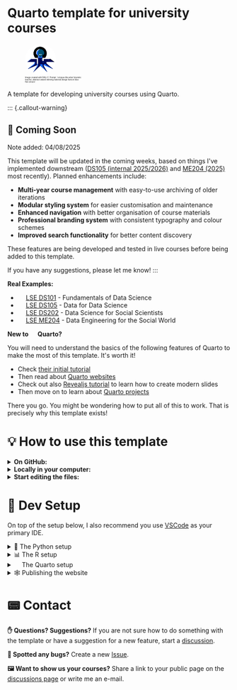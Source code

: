 # Quarto template for university courses

<figure>
    <img src="./figures/icons/course_favicon.png" alt="Image Created with DALL·E. Prompt: 'octopus-like alien futuristic teacher, abstract award-winning material design favicon blue flat colours'"  role="presentation" style="object-fit: cover;width:5em;height:5em;border-radius: 50%;">
    <figcaption>
        <span style="display:inline-block;font-size:0.3em;width:30%;">
        Image created with DALL·E. Prompt: 'octopus-like alien futuristic teacher, abstract award-winning material design favicon blue flat colours'
        </span>
    </figcaption>

</figure>

A template for developing university courses using Quarto.

::: {.callout-warning}
## 🚧 Coming Soon

Note added: 04/08/2025

This template will be updated in the coming weeks, based on things I've implemented downstream ([DS105 (internal 2025/2026)](https://lse-dsi.github.io/DS105/) and [ME204 (2025)](https://lse-dsi.github.io/ME204/) most recently). Planned enhancements include:

- **Multi-year course management** with easy-to-use archiving of older iterations
- **Modular styling system** for easier customisation and maintenance
- **Enhanced navigation** with better organisation of course materials
- **Professional branding system** with consistent typography and colour schemes
- **Improved search functionality** for better content discovery

These features are being developed and tested in live courses before being added to this template. 

If you have any suggestions, please let me know!
:::

**Real Examples:**

- <img src="https://lse-dsi.github.io/DS101/figures/DS101_favicon.png" style="object-fit: cover;width:1em;height:1em;border-radius: 50%;" /> [LSE DS101](https://lse-dsi.github.io/DS101/) - Fundamentals of Data Science
- <img src="https://lse-dsi.github.io/DS105/figures/icons/DS105L_favicon.png" style="object-fit: cover;width:1em;height:1em;border-radius: 50%;" /> [LSE DS105](https://lse-dsi.github.io/DS105/) - Data for Data Science
- <img src="https://lse-dsi.github.io/DS202/figures/icons/favicon_DS202_200px.png" style="object-fit: cover;width:1em;height:1em;border-radius: 50%;" /> [LSE DS202](https://lse-dsi.github.io/DS202/) - Data Science for Social Scientists
- <img src="https://lse-dsi.github.io/ME204/figures/icons/favicon_ME204_200px.png" style="object-fit: cover;width:1em;height:1em;border-radius: 50%;" /> [LSE ME204](https://lse-dsi.github.io/ME204/) - Data Engineering for the Social World

**New to <img src="https://quarto.org/favicon.png" style="object-fit: cover;width:1em;height:1em;" /> Quarto?**

You will need to understand the basics of the following features of Quarto to make the most of this template. It's worth it!

- Check [their initial tutorial](https://quarto.org/docs/get-started/)
- Then read about [Quarto websites](https://quarto.org/docs/websites/)
- Check out also [Revealjs tutorial](https://quarto.org/docs/presentations/revealjs/) to learn how to create modern slides
- Then move on to learn about [Quarto projects](https://quarto.org/docs/projects/quarto-projects.html)

There you go. You might be wondering how to put all of this to work. That is precisely why this template exists!

# 💡 How to use this template

<details><summary><strong>On GitHub:</strong></summary>

1. Click on the green button **Use this template** then **Create a new repository**.

2. Wait for GitHub to copy the files and run the initial setup (you will see this on the **Actions** tab).
</details>

<details><summary><strong>Locally in your computer:</strong></summary>

3. Clone your newly created repository to your computer.

4. Follow the instructions written below in the 🧰 [Dev Setup](#dev-setup) section.

5. Skip the R or Python setup if you do not plan on working in one of these languages.

</details>

<details><summary><strong>Start editing the files:</strong></summary>

Here is a guide of the initial files you might want to modify to remove the sections that refer to the template, leaving only what is relevant to developing/updating the material of your course.

6. Start by editing the `README.md` file carefully. 
    - Change the title
    - Remove some of the sections
    - Edit the Dev Setup instructions to cater to your needs.
7. Add your **course code** and **course name** to the web pages

    - If you are using VSCode, you can Ctrl + Shift + F (or ⌘ + Shift + F if you are on Mac) and replace all occurrences of `MY_COURSE_CODE` and `MY_COURSE_NAME` to the code and name of your course, respectively.
    - Or, you can manually edit those in the following files:
        - `_quarto.yml`
        - `2023/index.qmd`
        - `helpers/remove-nav.html`

8. Then move on to `_quarto.yml`. Scan through this file to spot what you want to change. What pages do you want to keep or remove from your website?

9. Next, modify the content of `index.qmd` and start working properly on your content pages under `2023/*`

10. Visualise your changes by running the Quarto website locally:

    ```bash
    quarto preview . --render all --no-browser
    ```
</details>

# 🧰 Dev Setup

On top of the setup below, I also recommend you use [VSCode](https://code.visualstudio.com/Download) as your primary IDE.

<details><summary>🐍 The Python setup</summary>

## 🐍 The Python setup

1. Install [Python 3.8](python.org) or higher on your computer.
2. Install [anaconda](https://www.anaconda.com/products/individual) or [miniconda](https://docs.conda.io/en/latest/miniconda.html) on your computer.
3. Create a new `conda` environment:

    ```bash
    conda create -y -n=venv-my-course python=3.10.8
    ```

    Never worked with conda environments before? Take some time to read [their documentation](https://docs.conda.io/projects/conda/en/latest/user-guide/tasks/manage-environments.html). 

    💡 **Pro-tip**: replace `my-course` with your course code. Say, for example, `venv-ds105`.

4. Activate the environment and make sure you have `pip` installed inside that environment:

    ```bash
    # the exact `activate` command will vary depending on your OS
    conda activate venv-my-course 
    ```

💡 Remember to activate this particular `conda` environment whenever you reopen VSCode/the terminal.

10. Install required libraries

  ```bash
  pip install -r requirements.txt
  ```

Now, whenever you open a Jupyter Notebook, you should see the `venv-my-course` kernel available.
</details>

<details><summary>📊 The R setup</summary>

## 📊 The R setup

1. Open a terminal and navigate to the root of this repository.
2. Ensure you have **R version 4.2.2** or higher
3. Open the R console in this same directory and install `renv` package:
    ```r
    install.packages("renv")
    ```
4. Run `renv::restore()` to install all the packages needed for this project
5. Whenever you install a new R package, run `renv::snapshot()` to save it on your renv.

</details>

<details><summary><img src="https://quarto.org/favicon.png" style="object-fit: cover;width:1em;height:1em;" /> The Quarto setup</summary>

## <img src="https://quarto.org/favicon.png" style="object-fit: cover;width:1em;height:1em;" /> The Quarto setup

1. Install [Quarto](https://quarto.org/docs/getting-started/installation.html) on your computer.
2. Run the following command to start the website locally:

    ```bash
    quarto preview . --render all --no-browser
    ```
    This will read the instructions from `_quarto.yml` and render the website locally.
5. Open your browser and navigate to `http://localhost:<port>/`. That's it!

</details>

<details><summary>🕸️ Publishing the website</summary>

## 🕸️ Publishing the website

I recommend you set up a **GitHub Action** for this. Just follow the instructions in the official [Quarto instructions](https://quarto.org/docs/publishing/github-pages.html#publish-action).

💡 This template already comes with a GitHub workflow setup. You can find it in the [.github/workflows/publish.yml_](.github/workflows/publish.yml_) file. You just need to rename it to `.github/workflows/publish.yml` (remove the underscore at the end)

</details>

# 📟 Contact

**✋ Questions? Suggestions?** If you are not sure how to do something with the template or have a suggestion for a new feature, start a [discussion](https://github.com/jonjoncardoso/quarto-template-for-university-courses/discussions).

**🐞 Spotted any bugs?** Create a new [Issue](https://github.com/jonjoncardoso/quarto-template-for-university-courses/issues).

**🖼️ Want to show us your courses?** Share a link to your public page on the [discussions page](https://github.com/jonjoncardoso/quarto-template-for-university-courses/discussions) or write me an e-mail.